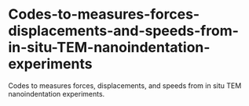 # Codes-to-measures-forces-displacements-and-speeds-from-in-situ-TEM-nanoindentation-experiments
Codes to measures forces, displacements, and speeds from in situ TEM nanoindentation experiments.
